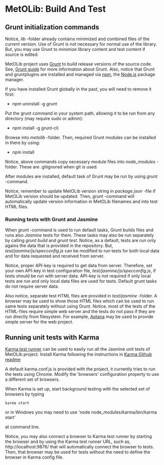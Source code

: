MetOLib: Build And Test
=======================

Grunt initialization commands
-----------------------------

Notice, *lib* -folder already contains minimized and combined files of the current version. 
Use of Grunt is not necessary for normal use of the library. 
But, you may use Grunt to minimize library content and test content if source is edited.

MetOLib project uses [Grunt](http://gruntjs.com) to build release versions of the source code. 
See, [Grunt guide](http://gruntjs.com/getting-started) for more information about Grunt. 
Also, notice that Grunt and gruntplugins are installed and managed via [npm](https://npmjs.org/), 
the [Node.js](http://nodejs.org/) package manager.

If you have installed Grunt globally in the past, you will need to remove it first:
* npm uninstall -g grunt

Put the grunt command in your system path, allowing it to be run from any directory (may require sudo or admin):
* npm install -g grunt-cli

Browse into *metolib* -folder. Then, required Grunt modules can be installed in there by using:
* npm install

Notice, above commands copy necessary module files into *node_modules* -folder. These are .gitignored when git is used.

After modules are installed, default task of Grunt may be run by using *grunt* -command.

Notice, remember to update MetOLib version string in *package.json* -file if MetOLib version should be updated. 
Then, *grunt* -command will automatically update version information in MetOLib filenames and into test HTML files.

### Running tests with Grunt and Jasmine

When *grunt* -command is used to run default tasks, Grunt builds files and runs also *Jasmine* tests for them. 
These tasks may also be run separately by calling *grunt build* and *grunt test*. Notice, as a default, tests 
are run only agains the data that is provided in the repository. But, *test/jasmine/js/specconfig.js* can be 
modified to run tests for both local data and for data requested and received from server.

Notice, proper API-key is required to get data from server. Therefore, set your own API-key in test configuration 
file, *test/jasmine/js/specconfig.js*, if tests should be run with server data. API-key is not required if only 
local tests are run and only local data files are used for tests. Default grunt tasks do not require server data.

Also notice, separate test HTML files are provided in *test/jasmine* -folder. A browser may be used to show 
those HTML files which can be used to run same tests separately without using Grunt. Notice, most of the tests of 
the HTML-files require simple web server and the tests do not pass if they are run directly from filesystem. 
For example, [Aptana](http://www.aptana.com/) may be used to provide simple server for the web project.

Running unit tests with Karma
-----------------------------

[Karma test runner](http://karma-runner.github.io) can be used to easily run all the Jasmine unit tests of MetOLib project.
Install Karma following the instructions in [Karma Github readme](https://github.com/karma-runner/karma)

A default karma.conf.js is provided with the project, it currently tries to run the tests using Chrome.
Modify the 'browsers' configuration property to use a different set of browsers.

When Karma is set up, start background testing with the selected set of browsers by typing

`karma start`

or in Windows you may need to use 'node node_modules/karma/bin/karma start'

at command line.

Notice, you may also connect a browser to Karma test runner by starting the browser and by using the Karma test runner URL,
such as, http://localhost:9876/ that will automatically connect the browser to tests. Then, that browser may be used for tests
without the need to define the browser in Karma config file.
